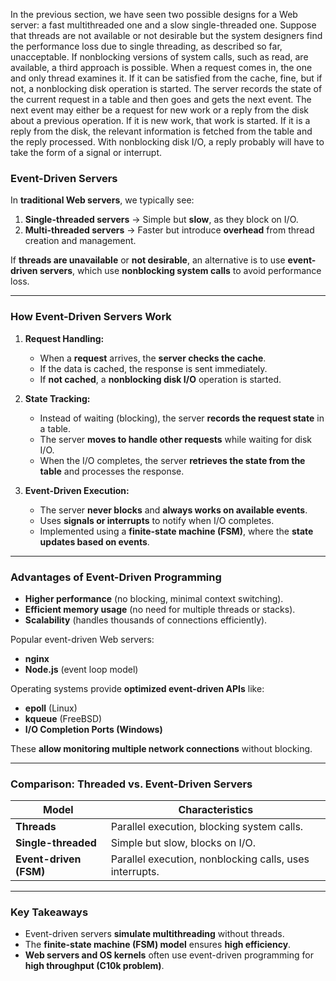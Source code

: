 In the previous section, we have seen two possible designs for a Web server: a
fast multithreaded one and a slow single-threaded one. Suppose that threads are not
available or not desirable but the system designers find the performance loss due to
single threading, as described so far, unacceptable. If nonblocking versions of system
calls, such as read, are available, a third approach is possible. When a request
comes in, the one and only thread examines it. If it can be satisfied from the cache,
fine, but if not, a nonblocking disk operation is started.
The server records the state of the current request in a table and then goes and
gets the next event. The next event may either be a request for new work or a reply
from the disk about a previous operation. If it is new work, that work is started. If
it is a reply from the disk, the relevant information is fetched from the table and the
reply processed. With nonblocking disk I/O, a reply probably will have to take the
form of a signal or interrupt.

### **Event-Driven Servers**

In **traditional Web servers**, we typically see:

1. **Single-threaded servers** → Simple but **slow**, as they block on I/O.
2. **Multi-threaded servers** → Faster but introduce **overhead** from thread creation and management.

If **threads are unavailable** or **not desirable**, an alternative is to use **event-driven servers**, which use **nonblocking system calls** to avoid performance loss.

---

### **How Event-Driven Servers Work**

1. **Request Handling:**
    
    - When a **request** arrives, the **server checks the cache**.
    - If the data is cached, the response is sent immediately.
    - If **not cached**, a **nonblocking disk I/O** operation is started.
2. **State Tracking:**
    
    - Instead of waiting (blocking), the server **records the request state** in a table.
    - The server **moves to handle other requests** while waiting for disk I/O.
    - When the I/O completes, the server **retrieves the state from the table** and processes the response.
3. **Event-Driven Execution:**
    
    - The server **never blocks** and **always works on available events**.
    - Uses **signals or interrupts** to notify when I/O completes.
    - Implemented using a **finite-state machine (FSM)**, where the **state updates based on events**.

---

### **Advantages of Event-Driven Programming**

- **Higher performance** (no blocking, minimal context switching).
- **Efficient memory usage** (no need for multiple threads or stacks).
- **Scalability** (handles thousands of connections efficiently).

Popular event-driven Web servers:

- **nginx**
- **Node.js** (event loop model)

Operating systems provide **optimized event-driven APIs** like:

- **epoll** (Linux)
- **kqueue** (FreeBSD)
- **I/O Completion Ports (Windows)**

These **allow monitoring multiple network connections** without blocking.

---

### **Comparison: Threaded vs. Event-Driven Servers**

|**Model**|**Characteristics**|
|---|---|
|**Threads**|Parallel execution, blocking system calls.|
|**Single-threaded**|Simple but slow, blocks on I/O.|
|**Event-driven (FSM)**|Parallel execution, nonblocking calls, uses interrupts.|

---

### **Key Takeaways**

- Event-driven servers **simulate multithreading** without threads.
- The **finite-state machine (FSM) model** ensures **high efficiency**.
- **Web servers and OS kernels** often use event-driven programming for **high throughput (C10k problem)**.

